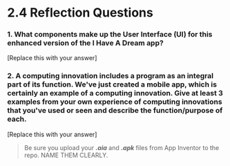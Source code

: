 # 2.4 Reflection Questions

### 1. What components make up the User Interface (UI) for this enhanced version of the I Have A Dream app?

[Replace this with your answer]

### 2. A computing innovation includes a program as an integral part of its function. We've just created a mobile app, which is certainly an example of a computing innovation. Give at least 3 examples from your own experience of computing innovations that you've used or seen and describe the function/purpose of each.


[Replace this with your answer]

> Be sure you upload your ***.aia*** and ***.apk*** files from App Inventor to the repo. NAME THEM CLEARLY.
